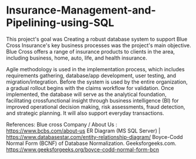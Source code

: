 # Insurance-Management-and-Pipelining-using-SQL
This project's goal was Creating a robust database system to support Blue Cross Insurance's key business processes was the project's main objective. Blue Cross offers a range of insurance products to clients in the area, including business, home, auto, life, and health insurance.


Agile methodology is used in the implementation process, which includes requirements
gathering, database/app development, user testing, and migration/integration. Before the system
is used by the entire organization, a gradual rollout begins with the claims workflow for
validation.
Once implemented, the database will serve as the analytical foundation, facilitating crossfunctional insight through business intelligence (BI) for improved operational decision making,
risk assessments, fraud detection, and strategic planning. It will also support everyday
transactions.

References:
Blue cross Company / About Us : https://www.bcbs.com/about-us
ER Diagram (MS SQL Server) | https://www.databasestar.com/entity-relationship-diagram/
Boyce-Codd Normal Form (BCNF) of Database Normalization.
Geeksforgeeks.com. https://www.geeksforgeeks.org/boyce-codd-normal-form-bcn
